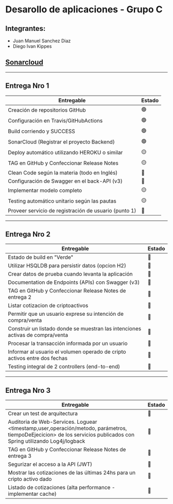 # Desarollo de aplicaciones - Grupo C

## Integrantes:
- Juan Manuel Sanchez Diaz
- Diego Ivan Kippes

## [Sonarcloud](https://sonarcloud.io/summary/new_code?id=dkippes_desa-unq-grupo-c)

---
## Entrega Nro 1

| Entregable | Estado |
|------------|-----|
| Creación de repositorios GitHub | 🟢  |
| Configuración en Travis/GitHubActions | 🟢  |
| Build corriendo y SUCCESS | 🟢 |
| SonarCloud (Registrar el proyecto Backend) | 🟢  |
| Deploy automático utilizando HEROKU o similar | 🟡  |
| TAG en GitHub y Confeccionar Release Notes | 🟡   |
| Clean Code según la materia (todo en Inglés) | 🔴    |
| Configuración de Swagger en el back-API (v3) | 🔴  |
| Implementar modelo completo | 🟡   |
| Testing automático unitario según las pautas | 🟡   |
| Proveer servicio de registración de usuario (punto 1) | 🔴   |

---
## Entrega Nro 2

| Entregable | Estado |
|------------|-----|
| Estado de build en "Verde" | 🔴 |
| Utilizar HSQLDB para persistir datos (opcion H2) | 🔴 |
| Crear datos de prueba cuando levanta la aplicación | 🔴 |
| Documentation de Endpoints (APIs) con Swagger (v3) | 🔴 |
| TAG en GitHub y Confeccionar Release Notes de entrega 2 | 🔴 |
| Listar cotizacion de criptoactivos | 🔴 |
| Permitir que un usuario exprese su intención de compra/venta | 🔴 |
| Construir un listado donde se muestran las intenciones activas de compra/venta | 🔴 |
| Procesar la transacción informada por un usuario | 🔴 |
| Informar al usuario el volumen operado de cripto activos entre dos fechas | 🔴 |
| Testing integral de 2 controllers (end-to-end) | 🔴 |

---
## Entrega Nro 3

| Entregable | Estado |
|------------|--|
| Crear un test de arquitectura | 🔴 |
| Auditoria de Web-Services. Loguear <timestamp,user,operación/metodo, parámetros, tiempoDeEjecicion> de los servicios publicados con Spring utilizando Log4j/logback | 🔴 |
| TAG en GitHub y Confeccionar Release Notes de entrega 3 | 🔴 |
| Segurizar el acceso a la API (JWT) | 🔴 |
| Mostrar las cotizaciones de las últimas 24hs para un cripto activo dado | 🔴 |
| Listado de cotizaciones (alta performance - implementar cache) | 🔴 |
